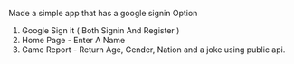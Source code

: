 Made a simple app that has a google signin Option

1. Google Sign it ( Both Signin And Register )
2. Home Page - Enter A Name
3. Game Report - Return Age, Gender, Nation and a joke using public api.
